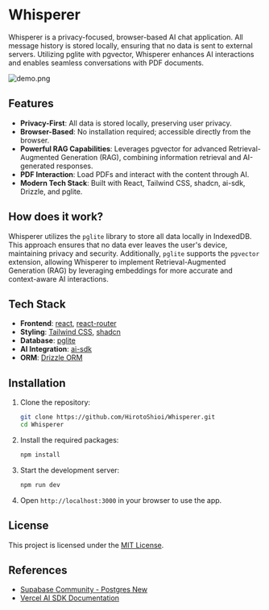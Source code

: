 # Whisperer

Whisperer is a privacy-focused, browser-based AI chat application. All message history is stored locally, ensuring that no data is sent to external servers. Utilizing pglite with pgvector, Whisperer enhances AI interactions and enables seamless conversations with PDF documents.

![demo.png](https://github.com/user-attachments/assets/b3d6ac3e-82df-4c23-ad6f-bb0848b62ff8)

## Features

- **Privacy-First**: All data is stored locally, preserving user privacy.
- **Browser-Based**: No installation required; accessible directly from the browser.
- **Powerful RAG Capabilities**: Leverages pgvector for advanced Retrieval-Augmented Generation (RAG), combining information retrieval and AI-generated responses.
- **PDF Interaction**: Load PDFs and interact with the content through AI.
- **Modern Tech Stack**: Built with React, Tailwind CSS, shadcn, ai-sdk, Drizzle, and pglite.

## How does it work?

Whisperer utilizes the `pglite` library to store all data locally in IndexedDB. This approach ensures that no data ever leaves the user's device, maintaining privacy and security. Additionally, `pglite` supports the `pgvector` extension, allowing Whisperer to implement Retrieval-Augmented Generation (RAG) by leveraging embeddings for more accurate and context-aware AI interactions.

## Tech Stack

- **Frontend**: [react](https://react.dev/), [react-router](https://reactrouter.com/en/main)
- **Styling**: [Tailwind CSS](https://tailwindcss.com/), [shadcn](https://ui.shadcn.com/)
- **Database**: [pglite](https://pglite.dev/)
- **AI Integration**: [ai-sdk](https://github.com/vercel/ai)
- **ORM**: [Drizzle ORM](https://github.com/drizzle-team/drizzle-orm)

## Installation

1. Clone the repository:

    ```bash
    git clone https://github.com/HirotoShioi/Whisperer.git
    cd Whisperer
    ```

2. Install the required packages:

    ```bash
    npm install
    ```

3. Start the development server:

    ```bash
    npm run dev
    ```

4. Open `http://localhost:3000` in your browser to use the app.

## License

This project is licensed under the [MIT License](LICENSE).

## References

- [Supabase Community - Postgres New](https://github.com/supabase-community/postgres-new/tree/main/apps/postgres-new)
- [Vercel AI SDK Documentation](https://sdk.vercel.ai/docs/introduction)
